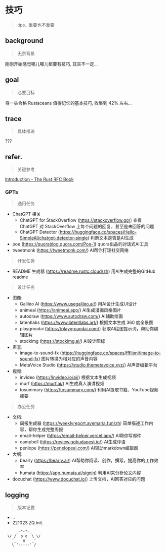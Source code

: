 # 技巧
> tips...重要也不重要

## background
> 无奈背景

刚刚开始感觉哪儿哪儿都要有技巧, 其实不一定...

## goal
> 必要目标

将一头合格 Rustaceans 值得记忆的基本技巧,
收集到 42% 左右...

## trace
> 具体推进

???

## refer.
> 关键参考

[Introduction - The Rust RFC Book](https://rust-lang.github.io/rfcs/introduction.html#when-you-need-to-follow-this-process)

### GPTs
> 通用任务

- ChatGPT 相关
    - ChatGPT for StackOverflow (https://stackoverflow.gg/) 查看 ChatGPT 对 StackOverflow 上每个问题的回复，甚至是未回答的问题
    - ChatGPT Detector (https://huggingface.co/spaces/Hello-SimpleAI/chatgpt-detector-single) 判断文本是否是AI生成
- poe (https://quorablog.quora.com/Poe-1) quora出品的对话式AI工具
- tweetmonk (https://tweetmonk.com/) AI帮你打理社交网络

> 开发任务

- README 生成器 (https://readme.rustc.cloud/zh) 用AI生成完整的GitHub readme

> 设计任务

- 图像:
    - Galileo AI (https://www.usegalileo.ai/) 用AI设计生成UI设计
    - animeai (https://animeai.app/) AI生成漫画风格图片
    - autodraw (https://www.autodraw.com/) AI辅助绘画
    - latentlabs (https://www.latentlabs.art/) 根据文本生成 360 度全景图
    - playgroudai (https://playgroundai.com/) 获取AI绘图提示词，帮助你编辑图片
    - stockimg (https://stockimg.ai/) AI设计图标
- 声音:
    - image-to-sound-fx (https://huggingface.co/spaces/fffiloni/image-to-sound-fx) 图片转换为相对应的声音内容
    - MetaVoice Studio (https://studio.themetavoice.xyz/) AI声音编辑平台
- 视频:
    - invideo (https://invideo.io/ai/) 根据文本生成视频
    - murf (https://murf.ai/) AI生成真人演讲视频
    - tosummary (https://tosummary.com/) 利用AI提取书籍、YouTube视频摘要

> 办公任务

- 文档:
    - 周报生成器 (https://weeklyreport.avemaria.fun/zh) 简单描述工作内容，帮你生成完整周报
    - email-helper (https://email-helper.vercel.app/) AI帮你写邮件
    - campbell (https://review.gobudapest.io/) AI生成评语
    - penlope (https://penelopeai.com/) AI辅助markdown编辑器
- 大纲:
    - bearly (https://bearly.ai/) AI帮助你阅读、创作，撰写，提高你的工作效率
    - humata (https://app.humata.ai/signin) 利用AI来分析论文内容
- docuchat (https://www.docuchat.io/) 上传文档，AI回答对应的问题


## logging
> 版本记要

- ..
- 221023 ZQ init.



```
     _~^~^~_
 \/ /  o o  \ \/
   '_   u   _'
   \ '-----' /

```
